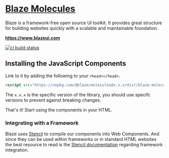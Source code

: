 # <a href="https://www.blazeui.com">Blaze Molecules</a>

Blaze is a framework-free open source UI toolkit. It provides great structure for building websites quickly with a scalable and maintainable foundation.

**https://www.blazeui.com**

[![ci build status](https://img.shields.io/travis/BlazeSoftware/blaze.svg?style=for-the-badge&logo=travis)](https://travis-ci.org/BlazeSoftware/blaze)

## Installing the JavaScript Components

Link to it by adding the following to your `<head></head>`.

```html
<script src="https://unpkg.com/@blaze/molecules@x.x.x/dist/blaze-molecules.js"></script>
```

The `x.x.x` is the specific version of the library, you should use specifc versions to prevent against breaking changes.

That's it! Start using the components in your HTML.

### Integrating with a Framework

Blaze uses [Stencil](http://stenciljs.com/) to compile our components into Web Components. And since they can be used within frameworks or in standard HTML websites the best resource to read is the [Stencil documentation](https://stenciljs.com/docs/overview) regarding framework integration.
